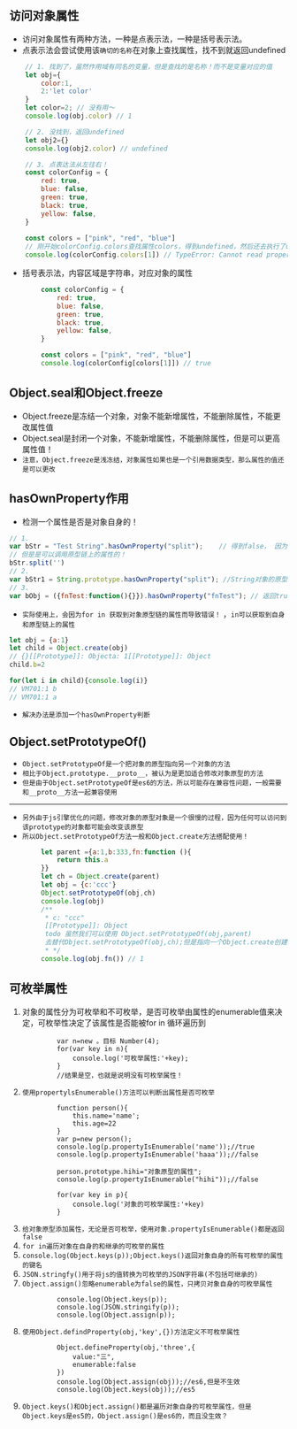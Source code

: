 ## 访问对象属性
* 访问对象属性有两种方法，一种是点表示法，一种是括号表示法。
* 点表示法会尝试使用该`确切的名称`在对象上查找属性，找不到就返回undefined
```javascript
    // 1. 找到了，虽然作用域有同名的变量，但是查找的是名称！而不是变量对应的值
    let obj={
        color:1,
        2:'let color'
    }
    let color=2; // 没有用～
    console.log(obj.color) // 1

    // 2. 没找到，返回undefined
    let obj2={}
    console.log(obj2.color) // undefined

    // 3. 点表达法从左往右！
    const colorConfig = {
        red: true,
        blue: false,
        green: true,
        black: true,
        yellow: false,
    }
    
    const colors = ["pink", "red", "blue"]
    // 刚开始colorConfig.colors查找属性colors，得到undefined，然后还去执行了undefined[1]，所以就报错
    console.log(colorConfig.colors[1]) // TypeError: Cannot read property '1' of undefined
```
* 括号表示法，内容区域是字符串，对应对象的属性
```javascript
        const colorConfig = {
            red: true,
            blue: false,
            green: true,
            black: true,
            yellow: false,
        }

        const colors = ["pink", "red", "blue"]
        console.log(colorConfig[colors[1]]) // true
```

## Object.seal和Object.freeze
* Object.freeze是冻结一个对象，对象不能新增属性，不能删除属性，不能更改属性值
* Object.seal是封闭一个对象，不能新增属性，不能删除属性，但是可以更高属性值！
* `注意，Object.freeze是浅冻结，对象属性如果也是一个引用数据类型，那么属性的值还是可以更改`

## hasOwnProperty作用
* 检测一个属性是否是对象自身的！
```js
// 1. 
var bStr = "Test String".hasOwnProperty("split");    // 得到false， 因为不能检测原型链中的属性 
// 但是是可以调用原型链上的属性的！
bStr.split('')
// 2.
var bStr1 = String.prototype.hasOwnProperty("split"); //String对象的原型上本来就有这个属性,自然返回true  
// 3.
var bObj = ({fnTest:function(){}}).hasOwnProperty("fnTest"); // 返回true，因为对象中属性 存在
```
* `实际使用上，会因为for in 获取到对象原型链的属性而导致错误！` ，`in可以获取到自身和原型链上的属性`
```js
let obj = {a:1}
let child = Object.create(obj)
// {}[[Prototype]]: Objecta: 1[[Prototype]]: Object
child.b=2

for(let i in child){console.log(i)}
// VM701:1 b
// VM701:1 a
```
* `解决办法是添加一个hasOwnProperty判断`

## Object.setPrototypeOf()
* `Object.setPrototypeOf是一个把对象的原型指向另一个对象的方法`
* `相比于Object.prototype.__proto__，被认为是更加适合修改对象原型的方法`
* `但是由于Object.setPrototypeOf是es6的方法，所以可能存在兼容性问题，一般需要和__proto__方法一起兼容使用`
---
* `另外由于js引擎优化的问题，修改对象的原型对象是一个很慢的过程，因为任何可以访问到该prototype的对象都可能会改变该原型`
* `所以Object.setPrototypeOf方法一般和Object.create方法搭配使用！`
```js
        let parent ={a:1,b:333,fn:function (){
            return this.a
        }}
        let ch = Object.create(parent)
        let obj = {c:'ccc'}
        Object.setPrototypeOf(obj,ch)
        console.log(obj)
        /**
         * c: "ccc"
         [[Prototype]]: Object
         todo 虽然我们可以使用 Object.setPrototypeOf(obj,parent)
         去替代Object.setPrototypeOf(obj,ch);但是指向一个Object.create创建出来的对象会更好！
         * */
        console.log(obj.fn()) // 1
```

## 可枚举属性
1. 对象的属性分为可枚举和不可枚举，是否可枚举由属性的enumerable值来决定，可枚举性决定了该属性是否能被for in 循环遍历到
```
			var n=new 。目标 Number(4);
			for(var key in n){
				console.log('可枚举属性:'+key);
			}
			//结果是空，也就是说明没有可枚举属性！
``` 
2. `使用propertylsEnumerable()方法可以判断出属性是否可枚举`
```
			function person(){
				this.name='name';
				this.age=22
			}
			var p=new person();
			console.log(p.propertyIsEnumerable('name'));//true 
			console.log(p.propertyIsEnumerable('haaa'));//false
			
			person.prototype.hihi="对象原型的属性";
			console.log(p.propertyIsEnumerable("hihi"));//false 
			
			for(var key in p){
				console.log('对象的可枚举属性:'+key)
			}
```
3. `给对象原型添加属性，无论是否可枚举，使用对象.propertyIsEnumerable()都是返回false`
4. `for in遍历对象在自身的和继承的可枚举的属性`
5. `console.log(Object.keys(p));Object.keys()返回对象自身的所有可枚举的属性的键名`
6. `JSON.stringfy()用于将js的值转换为可枚举的JSON字符串(不包括可继承的)`
7. `Object.assign()忽略enumerable为false的属性，只拷贝对象自身的可枚举属性`
```
			console.log(Object.keys(p));
			console.log(JSON.stringify(p));
			console.log(Object.assign(p));
```
8. `使用Object.defindProperty(obj,'key',{})方法定义不可枚举属性`
```
			Object.defineProperty(obj,'three',{
				value:"三",
				enumerable:false
			})
			console.log(Object.assign(obj));//es6,但是不生效
			console.log(Object.keys(obj));//es5
```
9. `Object.keys()和Object.assign()都是遍历对象自身的可枚举属性，但是Object.keys是es5的，Object.assign()是es6的，而且没生效？`

